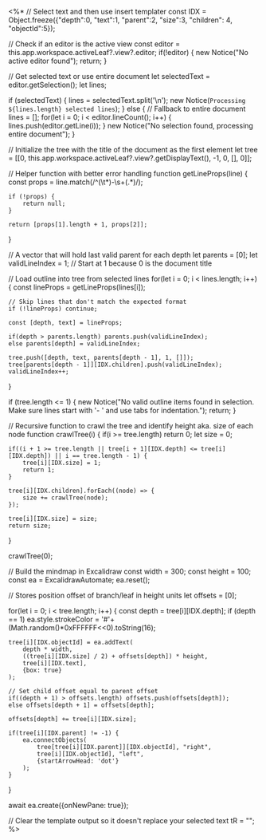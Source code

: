 <%*
// Select text and then use insert templater
const IDX = Object.freeze({"depth":0, "text":1, "parent":2, "size":3, "children": 4, "objectId":5});

// Check if an editor is the active view
const editor = this.app.workspace.activeLeaf?.view?.editor;
if(!editor) {
    new Notice("No active editor found");
    return;
	}

// Get selected text or use entire document
let selectedText = editor.getSelection();
let lines;

if (selectedText) {
    lines = selectedText.split('\n');
    new Notice(`Processing ${lines.length} selected lines`);
} else {
    // Fallback to entire document
    lines = [];
    for(let i = 0; i < editor.lineCount(); i++) {
        lines.push(editor.getLine(i));
    }
    new Notice("No selection found, processing entire document");
}

// Initialize the tree with the title of the document as the first element
let tree = [[0, this.app.workspace.activeLeaf?.view?.getDisplayText(), -1, 0, [], 0]];

// Helper function with better error handling
function getLineProps(line) {
    const props = line.match(/^(\t*)-\s+(.*)/);
    
    if (!props) {
        return null;
    }
    
    return [props[1].length + 1, props[2]];
}

// A vector that will hold last valid parent for each depth
let parents = [0];
let validLineIndex = 1; // Start at 1 because 0 is the document title

// Load outline into tree from selected lines
for(let i = 0; i < lines.length; i++) {
    const lineProps = getLineProps(lines[i]);
    
    // Skip lines that don't match the expected format
    if (!lineProps) continue;
    
    const [depth, text] = lineProps;
    
    if(depth > parents.length) parents.push(validLineIndex);
    else parents[depth] = validLineIndex;
    
    tree.push([depth, text, parents[depth - 1], 1, []]);
    tree[parents[depth - 1]][IDX.children].push(validLineIndex);
    validLineIndex++;
}

if (tree.length <= 1) {
    new Notice("No valid outline items found in selection. Make sure lines start with '- ' and use tabs for indentation.");
    return;
}

// Recursive function to crawl the tree and identify height aka. size of each node
function crawlTree(i) {
    if(i >= tree.length) return 0;
    let size = 0;
    
    if((i + 1 >= tree.length || tree[i + 1][IDX.depth] <= tree[i][IDX.depth]) || i == tree.length - 1) {
        tree[i][IDX.size] = 1; 
        return 1; 
    }
    
    tree[i][IDX.children].forEach((node) => { 
        size += crawlTree(node);
    });
    
    tree[i][IDX.size] = size; 
    return size;   
}

crawlTree(0);

// Build the mindmap in Excalidraw
const width = 300;
const height = 100;
const ea = ExcalidrawAutomate;
ea.reset();

// Stores position offset of branch/leaf in height units
let offsets = [0];

for(let i = 0; i < tree.length; i++) {
    const depth = tree[i][IDX.depth];
    if (depth == 1) ea.style.strokeColor = '#'+(Math.random()*0xFFFFFF<<0).toString(16);
    
    tree[i][IDX.objectId] = ea.addText(
        depth * width,
        ((tree[i][IDX.size] / 2) + offsets[depth]) * height,
        tree[i][IDX.text],
        {box: true}
    );  
    
    // Set child offset equal to parent offset
    if((depth + 1) > offsets.length) offsets.push(offsets[depth]);
    else offsets[depth + 1] = offsets[depth];
    
    offsets[depth] += tree[i][IDX.size];
    
    if(tree[i][IDX.parent] != -1) {
        ea.connectObjects(
            tree[tree[i][IDX.parent]][IDX.objectId], "right",
            tree[i][IDX.objectId], "left",
            {startArrowHead: 'dot'}
        );
    }
}

await ea.create({onNewPane: true});

// Clear the template output so it doesn't replace your selected text
tR = "";
%>
